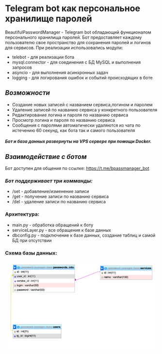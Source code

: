 # Telegram bot как персональное хранилище паролей
BeautifulPasswordManager - Telegram bot обладающий функционалом персонального хранилища паролей.
Бот предоставляет каждому пользователю свое пространство для сохранения паролей и логинов для сервисов.
При реализации использовались модули:

- telebot - для реализации бота
- mysql.connector - для соединения с БД MySQL и выполнения запросов
- asyncio - для выполнения асинхронных задач
- logging - для логирования ошибок и событий происходящих в боте
## **_Возможности_**

- Создание новых записей с названием сервиса,логином и паролем
- Удаление записей по названию сервиса у конкретного пользователя
- Редактирование логина и пароля по названию сервиса
- Просмотр логина и пароля по названию сервиса
- Сообщения с паролями автоматически удаляются из чата по истечению 60 секунд, как бота так и самого пользователя

#### **_Бот и база данных развернуты на VPS сервере при помощи Docker._**
## **_Взаимодействие с ботом_**
Бот доступен для общения по ссылке: 
https://t.me/bpassmanager_bot

### **_Бот поддерживает три комманды:_**

- /set - добавление/изменение записи
- /get - получение записи по названию сервиса
- /del - удаление записи по названию сервиса

### Архитектура:

- main.py - обработка обращений к боту
- serviceLayer.py - все обращения к базе данных
- dbconfig.py - подключение к базе данных, создание таблиц и самой БД при отсутствии

### Схема базы данных:
![img.png](img.png)



